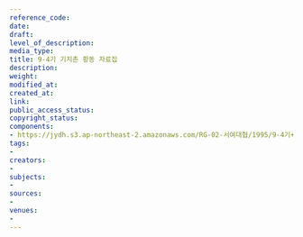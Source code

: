 ```yaml
---
reference_code: 
date: 
draft: 
level_of_description: 
media_type: 
title: 9-4기 기지촌 황동 자료집
description: 
weight: 
modified_at: 
created_at: 
link: 
public_access_status: 
copyright_status: 
components:
- https://jydh.s3.ap-northeast-2.amazonaws.com/RG-02-서여대협/1995/9-4기+기지촌+황동+자료집.pdf
tags:
- 
creators:
- 
subjects:
- 
sources:
- 
venues:
- 
---
```

